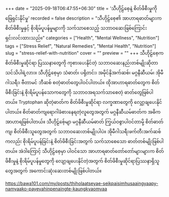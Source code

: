+++
date = "2025-09-18T06:47:55+06:30"
title = 'သီဟိုဠ်စေ့နဲ့ စိတ်ဖိစီးမှုကို ဖြေရှင်းနိုင်မှု'
recorded = false
description = "သီဟိုဠ်စေ့၏ အာဟာရဓာတ်များက စိတ်ဖိစီးမှုနှင့် စိုးရိမ်ပူပန်မှုများကို သက်သာစေသည့် သဘာဝဆေးဖြစ်ကြောင်း ရှင်းလင်းထားသည်။"
categories = ["Health", "Mental Wellness", "Nutrition"]
tags = ["Stress Relief", "Natural Remedies", "Mental Health", "Nutrition"]
slug = "stress-relief-with-nutrition"
cover = ""
preview = ""
+++
သီဟိုဠ်စေ့က စိတ်ဖိစီးမှုဆိုင်ရာ ပြဿနာတွေကို ကုစားပေးနိုင်တဲ့ သဘာဝဆေးနည်းတစ်မျိုးဆိုတာ သင်သိပါရဲ့လား။ သီဟိုဠ်စေ့မှာ သံဓာတ်၊ ပရိုတင်း၊ အမိုင်နိုအက်ဆစ်၊ မဂ္ဂနီဆီယမ်၊ အိုမီဂါသရီး၊ ဗီတာမင် ဘီဆစ် စတဲ့ဓာတ်တွေပါဝင်ပါတယ်။ ထိုအာဟာရဓာတ်တွေက စိတ်ဖိစီးခြင်းနဲ့ စိုးရိမ်ပူပန်သောကတွေကို သဘာဝအရသက်သာစေတဲ့ ဓာတ်တွေဖြစ်ပါတယ်။ Tryptophan ဆိုတဲ့ဓာတ်က စိတ်ဖိစီးမှုဆိုင်ရာ လက္ခဏာတွေကို လျှော့ချပေးနိုင်ပါတယ်။ စိတ်ဓာတ်ကျရောဂါခံစားနေရတဲ့လူတွေအတွက် မဂ္ဂနီဆီယမ်ဓာတ်က အဓိက အာဟာရဖြစ်ပါတယ်။ သီဟိုဠ်စေ့်မျာ မဂ္ဂနီဆီယမ်ဓာတ် ကြွယ်ဝစွာပါဝင်တာမို့ စိတ်ဓာတ်ကျ၊ စိတ်ဖိစီးသူတွေအတွက် သဘာဝဆေးတစ်မျိုးပါပဲ။ အိုမီဂါသရီးဖက်တီးအက်ဆစ်ကလည်း စိုးရိမ်ပူပန်ခြင်းနဲ့ စိတ်ဖိစီးခြင်းအတွက် သက်သာစေသော ဓာတ်တစ်မျိုးဖြစ်ပါတယ်။ အဲဒါကြောင့် သီဟိုဠ်စေ့မှာ ပါဝင်သော အာဟာရဓာတ်တော်တော်များများက စိတ်ဖိစီးမှုနဲ့ စိုးရိမ်ပူပန်မှုတွေကို လျော့ချပေးနိုင်တဲ့အတွက် စိတ်ဖိစီးမှုဆိုင်ရာပြဿနာရှိသူတွေအတွက် အကောင်းဆုံးဆေးတစ်မျိုးဖြစ်ပါတယ်။

https://bawa101.com/my/posts/thiholaatseyae-seikpaisimhusaaingyaapy-namyaako-payeyahinpenaingte-kaungkyaomyaa